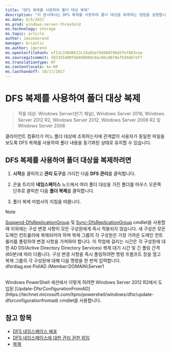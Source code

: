 ```yaml
---
title: "DFS 복제를 사용하여 폴더 대상 복제"
description: "이 문서에서는 DFS 복제를 사용하여 폴더 대상을 복제하는 방법을 설명합니다."
ms.date: 6/5/2017
ms.prod: windows-server-threshold
ms.technology: storage
ms.topic: article
author: JasonGerend
manager: brianlic
ms.author: jgerend
ms.openlocfilehash: ef13c338d8b13c24a02efb0468f06d5fef803cea
ms.sourcegitcommit: 583355400f6b0d880dc0ac6bc06f0efb50d674f7
ms.translationtype: HT
ms.contentlocale: ko-KR
ms.lasthandoff: 10/17/2017
---
```

# <a name="replicate-folder-targets-using-dfs-replication"></a>DFS 복제를 사용하여 폴더 대상 복제

> 적용 대상: Windows Server(반기 채널), Windows Server 2016, Windows Server 2012 R2, Windows Server 2012, Windows Server 2008 R2 및 Windows Server 2008

클라이언트 컴퓨터가 어느 폴더 대상에 조회하는지에 관계없이 사용자가 동일한 파일을 보도록 DFS 복제를 사용하여 폴더 내용을 동기화된 상태로 유지할 수 있습니다.

## <a name="to-replicate-folder-targets-using-dfs-replication"></a>DFS 복제를 사용하여 폴더 대상을 복제하려면

1.  **시작**을 클릭하고 **관리 도구**를 가리킨 다음 **DFS 관리**를 클릭합니다.

2.  콘솔 트리의 **네임스페이스** 노드에서 여러 폴더 대상을 가진 폴더를 마우스 오른쪽 단추로 클릭한 다음 **폴더 복제**를 클릭합니다.

3.  폴더 복제 마법사의 지침을 따릅니다.

> [!NOTE]
> [Suspend-DfsReplicationGroup](https://technet.microsoft.com/itpro/powershell/windows/dfsr/suspend-dfsreplicationgroup) 및 [Sync-DfsReplicationGroup](https://technet.microsoft.com/itpro/powershell/windows/dfsr/sync-dfsreplicationgroup) cmdlet을 사용할 때 이외에는 구성 변경 사항이 모든 구성원에게 즉시 적용되지 않습니다. 새 구성은 모든 도메인 컨트롤러에 복제되어야 하며 복제 그룹의 각 구성원은 가장 가까운 도메인 컨트롤러를 폴링하여 변경 사항을 가져와야 합니다. 이 작업에 걸리는 시간은 각 구성원에 대한 AD DS(Active Directory Directory Services) 복제 대기 시간 및 긴 폴링 간격(60분)에 따라 다릅니다. 구성 변경 사항을 즉시 폴링하려면 명령 프롬프트 창을 열고 복제 그룹의 각 구성원에 대해 다음 명령을 한 번씩 입력합니다. <br /> dfsrdiag.exe PollAD /Member:DOMAIN\Server1
<br />
Windows PowerShell 세션에서 이렇게 하려면 Windows Server 2012 R2에서 도입된 [Update-DfsrConfigurationFromAD](https://technet.microsoft.com/itpro/powershell/windows/dfsr/update-dfsrconfigurationfromad) cmdlet을 사용합니다.

## <a name="see-also"></a>참고 항목

-   [DFS 네임스페이스 배포](deploying-dfs-namespaces.md)
-   [DFS 네임스페이스에 대한 관리 권한 위임](delegate-management-permissions-for-dfs-namespaces.md)
-   [복제](https://technet.microsoft.com/library/cc770278(v=ws.11).aspx)